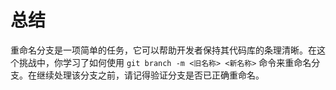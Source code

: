 # 总结

重命名分支是一项简单的任务，它可以帮助开发者保持其代码库的条理清晰。在这个挑战中，你学习了如何使用 `git branch -m <旧名称> <新名称>` 命令来重命名分支。在继续处理该分支之前，请记得验证分支是否已正确重命名。
